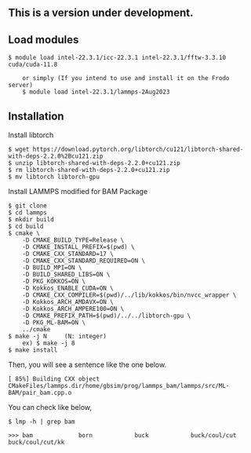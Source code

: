 ## This is a version under development. 


## Load modules
```
$ module load intel-22.3.1/icc-22.3.1 intel-22.3.1/fftw-3.3.10 cuda/cuda-11.8
    
    or simply (If you intend to use and install it on the Frodo server)
    $ module load intel-22.3.1/lammps-2Aug2023
```


## Installation 
Install libtorch
```
$ wget https://download.pytorch.org/libtorch/cu121/libtorch-shared-with-deps-2.2.0%2Bcu121.zip
$ unzip libtorch-shared-with-deps-2.2.0+cu121.zip
$ rm libtorch-shared-with-deps-2.2.0+cu121.zip
$ mv libtorch libtorch-gpu
```

Install LAMMPS modified for BAM Package
```
$ git clone 
$ cd lammps
$ mkdir build
$ cd build
$ cmake \
    -D CMAKE_BUILD_TYPE=Release \
    -D CMAKE_INSTALL_PREFIX=$(pwd) \
    -D CMAKE_CXX_STANDARD=17 \
    -D CMAKE_CXX_STANDARD_REQUIRED=ON \
    -D BUILD_MPI=ON \
    -D BUILD_SHARED_LIBS=ON \
    -D PKG_KOKKOS=ON \
    -D Kokkos_ENABLE_CUDA=ON \
    -D CMAKE_CXX_COMPILER=$(pwd)/../lib/kokkos/bin/nvcc_wrapper \
    -D Kokkos_ARCH_AMDAVX=ON \
    -D Kokkos_ARCH_AMPERE100=ON \
    -D CMAKE_PREFIX_PATH=$(pwd)/../../libtorch-gpu \
    -D PKG_ML-BAM=ON \
    ../cmake
$ make -j N     (N: integer)
    ex) $ make -j 8
$ make install
```

Then, you will see a sentence like the one below.
```
[ 85%] Building CXX object CMakeFiles/lammps.dir/home/gbsim/prog/lammps_bam/lammps/src/ML-BAM/pair_bam.cpp.o
```

You can check like below,
```
$ lmp -h | grep bam

>>> bam             born            buck            buck/coul/cut   buck/coul/cut/kk 
```

